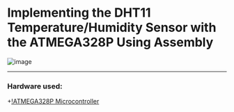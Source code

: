 # Implementing the DHT11 Temperature/Humidity Sensor with the ATMEGA328P Using Assembly
![image](https://user-images.githubusercontent.com/38012492/128131993-956a2c65-766f-4ddc-a2b3-2c42be5288be.png)

-----------------

### Hardware used:
+[!ATMEGA328P Microcontroller](https://www.microchip.com/en-us/product/ATmega328P)  
